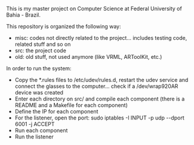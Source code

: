 This is my master project on Computer Science at Federal University of Bahia - Brazil.

This repository is organized the following way:

* misc: codes not directly related to the project... includes testing code, related stuff and so on
* src: the project code
* old: old stuff, not used anymore (like VRML, ARToolKit, etc.)

In order to run the system:

* Copy the *.rules files to /etc/udev/rules.d, restart the udev service and connect the glasses to the computer... check if a /dev/wrap920AR device was created
* Enter each directory on src/ and compile each component (there is a README and a Makefile for each component)
* Define the IP for each component
* For the listener, open the port: sudo iptables -I INPUT -p udp --dport 6001 -j ACCEPT
* Run each component
* Run the listener
